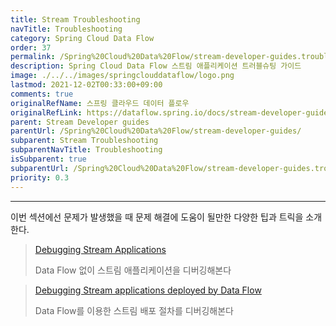 ```yaml
---
title: Stream Troubleshooting
navTitle: Troubleshooting
category: Spring Cloud Data Flow
order: 37
permalink: /Spring%20Cloud%20Data%20Flow/stream-developer-guides.troubleshooting/
description: Spring Cloud Data Flow 스트림 애플리케이션 트러블슈팅 가이드
image: ./../../images/springclouddataflow/logo.png
lastmod: 2021-12-02T00:33:00+09:00
comments: true
originalRefName: 스프링 클라우드 데이터 플로우
originalRefLink: https://dataflow.spring.io/docs/stream-developer-guides/troubleshooting/
parent: Stream Developer guides
parentUrl: /Spring%20Cloud%20Data%20Flow/stream-developer-guides/
subparent: Stream Troubleshooting
subparentNavTitle: Troubleshooting
isSubparent: true
subparentUrl: /Spring%20Cloud%20Data%20Flow/stream-developer-guides.troubleshooting/
priority: 0.3
---
```


---

이번 섹션에선 문제가 발생했을 때 문제 해결에 도움이 될만한 다양한 팁과 트릭을 소개한다.

> [Debugging Stream Applications](../stream-developer-guides.troubleshooting.debugging-stream-applications)
>
> Data Flow 없이 스트림 애플리케이션을 디버깅해본다

> [Debugging Stream applications deployed by Data Flow](../stream-developer-guides.troubleshooting.debugging-stream-applications-in-data-flow)
>
> Data Flow를 이용한 스트림 배포 절차를 디버깅해본다